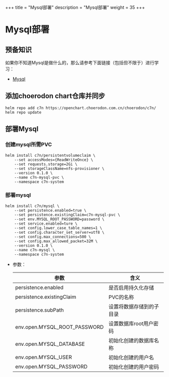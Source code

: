 +++
title = "Mysql部署"
description = "Mysql部署"
weight = 35
+++

# Mysql部署

## 预备知识

如果你不知道Mysql是做什么的，那么请参考下面链接（包括但不限于）进行学习：

- [Mysql](https://www.mysql.com/)

## 添加choerodon chart仓库并同步

```
helm repo add c7n https://openchart.choerodon.com.cn/choerodon/c7n/
helm repo update
```

## 部署Mysql

### 创建mysql所需PVC

```shell
helm install c7n/persistentvolumeclaim \
    --set accessModes={ReadWriteOnce} \
    --set requests.storage=2Gi \
    --set storageClassName=nfs-provisioner \
    --version 0.1.0 \
    --name c7n-mysql-pvc \
    --namespace c7n-system
```

### 部署mysql

```shell
helm install c7n/mysql \
    --set persistence.enabled=true \
    --set persistence.existingClaim=c7n-mysql-pvc \
    --set env.MYSQL_ROOT_PASSWORD=password \
    --set service.enabled=ture \
    --set config.lower_case_table_names=1 \
    --set config.character_set_server=utf8 \
    --set config.max_connections=500 \
    --set config.max_allowed_packet=32M \
    --version 0.1.0 \
    --name c7n-mysql \
    --namespace c7n-system
```

- 参数：

    参数 | 含义 
    --- |  --- 
    persistence.enabled|是否启用持久化存储
    persistence.existingClaim|PVC的名称
    persistence.subPath|设置将数据存储到的子目录
    env.open.MYSQL_ROOT_PASSWORD|设置数据库root用户密码
    env.open.MYSQL_DATABASE|初始化创建的数据库名称
    env.open.MYSQL_USER|初始化创建的用户名
    env.open.MYSQL_PASSWORD|初始化创建的用户密码